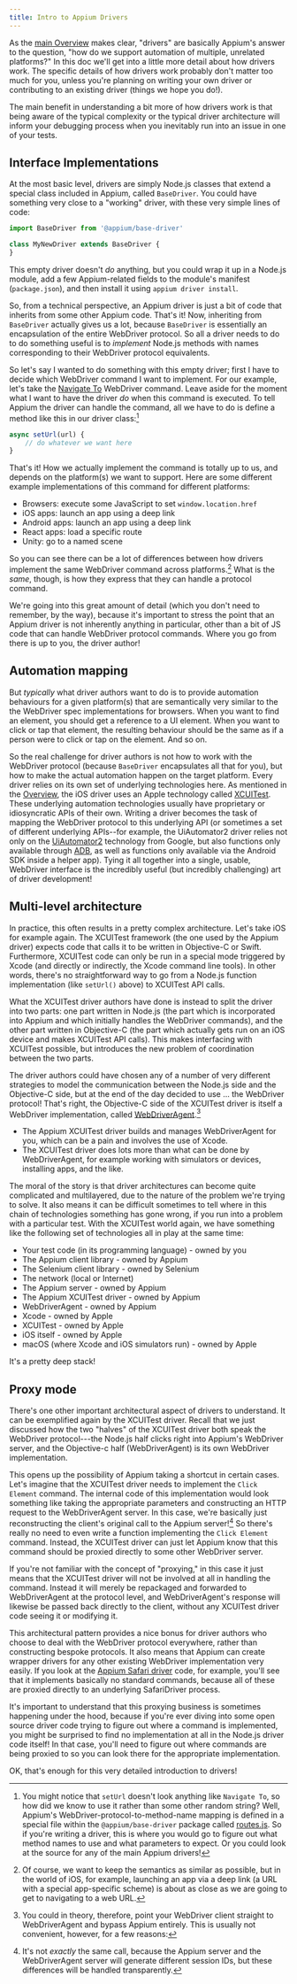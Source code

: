 ```yaml
---
title: Intro to Appium Drivers
---
```


As the [main Overview](./appium.md) makes clear, "drivers" are basically Appium's answer to the
question, "how do we support automation of multiple, unrelated platforms?" In this doc we'll get
into a little more detail about how drivers work. The specific details of how drivers work probably
don't matter too much for you, unless you're planning on writing your own driver or contributing to
an existing driver (things we hope you do!).

The main benefit in understanding a bit more of how drivers work is that being aware of the typical
complexity or the typical driver architecture will inform your debugging process when you
inevitably run into an issue in one of your tests.

## Interface Implementations

At the most basic level, drivers are simply Node.js classes that extend a special class included in
Appium, called `BaseDriver`. You could have something very close to a "working" driver, with these
very simple lines of code:

```js
import BaseDriver from '@appium/base-driver'

class MyNewDriver extends BaseDriver {
}
```

This empty driver doesn't *do* anything, but you could wrap it up in a Node.js module, add a few
Appium-related fields to the module's manifest (`package.json`), and then install it using `appium
driver install`.

So, from a technical perspective, an Appium driver is just a bit of code that inherits from some
other Appium code. That's it! Now, inheriting from `BaseDriver` actually gives us a lot, because
`BaseDriver` is essentially an encapsulation of the entire WebDriver protocol. So all a driver
needs to do to do something useful is to *implement* Node.js methods with names corresponding to
their WebDriver protocol equivalents.

So let's say I wanted to do something with this empty driver; first I have to decide which
WebDriver command I want to implement. For our example, let's take the [Navigate
To](https://www.w3.org/TR/webdriver1/#navigate-to) WebDriver command. Leave aside for the moment
what I want to have the driver *do* when this command is executed. To tell Appium the driver can
handle the command, all we have to do is define a method like this in our driver class:[^1]

```js
async setUrl(url) {
    // do whatever we want here
}
```

[^1]: You might notice that `setUrl` doesn't look anything like `Navigate To`, so how did we know
  to use it rather than some other random string? Well, Appium's WebDriver-protocol-to-method-name
  mapping is defined in a special file within the `@appium/base-driver` package called
  [routes.js](https://github.com/appium/appium/blob/2.0/packages/base-driver/lib/protocol/routes.js).
  So if you're writing a driver, this is where you would go to figure out what method names to use
  and what parameters to expect. Or you could look at the source for any of the main Appium
  drivers!

That's it! How we actually implement the command is totally up to us, and depends on the
platform(s) we want to support. Here are some different example implementations of this command for
different platforms:

- Browsers: execute some JavaScript to set `window.location.href`
- iOS apps: launch an app using a deep link
- Android apps: launch an app using a deep link
- React apps: load a specific route
- Unity: go to a named scene

So you can see there can be a lot of differences between how drivers implement the same WebDriver
command across platforms.[^2] What is the *same*, though, is how they express that they can handle
a protocol command.

[^2]: Of course, we want to keep the semantics as similar as possible, but in the world of iOS, for
  example, launching an app via a deep link (a URL with a special app-specific scheme) is about as
  close as we are going to get to navigating to a web URL.

We're going into this great amount of detail (which you don't need to remember, by the way),
because it's important to stress the point that an Appium driver is not inherently anything in
particular, other than a bit of JS code that can handle WebDriver protocol commands. Where you go
from there is up to you, the driver author!

## Automation mapping

But *typically* what driver authors want to do is to provide automation behaviours for a given
platform(s) that are semantically very similar to the the WebDriver spec implementations for
browsers. When you want to find an element, you should get a reference to a UI element. When you
want to click or tap that element, the resulting behaviour should be the same as if a person were
to click or tap on the element. And so on.

So the real challenge for driver authors is not how to work with the WebDriver protocol (because
`BaseDriver` encapsulates all that for you), but how to make the actual automation happen on the
target platform. Every driver relies on its own set of underlying technologies here. As mentioned
in the [Overview](index.md), the iOS driver uses an Apple technology called
[XCUITest](https://developer.apple.com/documentation/xctest/xcuielement). These underlying
automation technologies usually have proprietary or idiosyncratic APIs of their own. Writing
a driver becomes the task of mapping the WebDriver protocol to this underlying API (or sometimes
a set of different underlying APIs--for example, the UiAutomator2 driver relies not only on the
[UiAutomator2](https://developer.android.com/training/testing/other-components/ui-automator)
technology from Google, but also functions only available through
[ADB](https://developer.android.com/studio/command-line/adb), as well as functions only available
via the Android SDK inside a helper app). Tying it all together into a single, usable, WebDriver
interface is the incredibly useful (but incredibly challenging) art of driver development!

## Multi-level architecture

In practice, this often results in a pretty complex architecture. Let's take iOS for example again.
The XCUITest framework (the one used by the Appium driver) expects code that calls it to be written
in Objective-C or Swift. Furthermore, XCUITest code can only be run in a special mode triggered by
Xcode (and directly or indirectly, the Xcode command line tools). In other words, there's no
straightforward way to go from a Node.js function implementation (like `setUrl()` above) to
XCUITest API calls.

What the XCUITest driver authors have done is instead to split the driver into two parts: one part
written in Node.js (the part which is incorporated into Appium and which initially handles the
WebDriver commands), and the other part written in Objective-C (the part which actually gets run on
an iOS device and makes XCUITest API calls). This makes interfacing with XCUITest possible, but
introduces the new problem of coordination between the two parts.

The driver authors could have chosen any of a number of very different strategies to model the
communication between the Node.js side and the Objective-C side, but at the end of the day decided
to use ... the WebDriver protocol! That's right, the Objective-C side of the XCUITest driver is
itself a WebDriver implementation, called
[WebDriverAgent](https://github.com/appium/webdriveragent).[^3]

[^3]: You could in theory, therefore, point your WebDriver client straight to WebDriverAgent and
  bypass Appium entirely. This is usually not convenient, however, for a few reasons:

  - The Appium XCUITest driver builds and manages WebDriverAgent for you, which can be a pain and
    involves the use of Xcode.
  - The XCUITest driver does lots more than what can be done by WebDriverAgent, for example working
    with simulators or devices, installing apps, and the like.

The moral of the story is that driver architectures can become quite complicated and multilayered,
due to the nature of the problem we're trying to solve. It also means it can be difficult sometimes
to tell where in this chain of technologies something has gone wrong, if you run into a problem
with a particular test. With the XCUITest world again, we have something like the following set of
technologies all in play at the same time:

- Your test code (in its programming language) - owned by you
- The Appium client library - owned by Appium
- The Selenium client library - owned by Selenium
- The network (local or Internet)
- The Appium server - owned by Appium
- The Appium XCUITest driver - owned by Appium
- WebDriverAgent - owned by Appium
- Xcode - owned by Apple
- XCUITest - owned by Apple
- iOS itself - owned by Apple
- macOS (where Xcode and iOS simulators run) - owned by Apple

It's a pretty deep stack!

## Proxy mode

There's one other important architectural aspect of drivers to understand. It can be exemplified
again by the XCUITest driver. Recall that we just discussed how the two "halves" of the XCUITest
driver both speak the WebDriver protocol---the Node.js half clicks right into Appium's WebDriver
server, and the Objective-c half (WebDriverAgent) is its own WebDriver implementation.

This opens up the possibility of Appium taking a shortcut in certain cases. Let's imagine that the
XCUITest driver needs to implement the `Click Element` command. The internal code of this
implementation would look something like taking the appropriate parameters and constructing an HTTP
request to the WebDriverAgent server. In this case, we're basically just reconstructing the
client's original call to the Appium server![^4] So there's really no need to even write a function
implementing the `Click Element` command. Instead, the XCUITest driver can just let Appium know
that this command should be proxied directly to some other WebDriver server.

[^4]: It's not *exactly* the same call, because the Appium server and the WebDriverAgent server
  will generate different session IDs, but these differences will be handled transparently.

If you're not familiar with the concept of "proxying," in this case it just means that the XCUITest
driver will not be involved at all in handling the command. Instead it will merely be repackaged
and forwarded to WebDriverAgent at the protocol level, and WebDriverAgent's response will likewise
be passed back directly to the client, without any XCUITest driver code seeing it or modifying it.

This architectural pattern provides a nice bonus for driver authors who choose to deal with the
WebDriver protocol everywhere, rather than constructing bespoke protocols. It also means that
Appium can create wrapper drivers for any other existing WebDriver implementation very easily. If
you look at the [Appium Safari driver](https://github.com/appium/appium-safari-driver) code, for
example, you'll see that it implements basically no standard commands, because all of these are
proxied directly to an underlying SafariDriver process.

It's important to understand that this proxying business is sometimes happening under the hood,
because if you're ever diving into some open source driver code trying to figure out where
a command is implemented, you might be surprised to find no implementation at all in the Node.js
driver code itself! In that case, you'll need to figure out where commands are being proxied to so
you can look there for the appropriate implementation.

OK, that's enough for this very detailed introduction to drivers!

